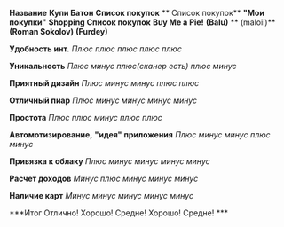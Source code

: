 **Название**		**Купи Батон**		**Список покупок**	 ** Список покупок**	**"Мои покупки"**     **Shopping Список покупок**
					**Buy Me a Pie!**	**(Balu)**	         ** (maloii)**	        **(Roman Sokolov)**	   **(Furdey)**

**Удобность инт.**		*Плюс			плюс				плюс				плюс				плюс*

**Уникальность**		*Плюс			минус				плюс(сканер есть)	плюс				минус*

**Приятный дизайн**		*Плюс			минус				минус				плюс				плюс*

**Отличный пиар**		*Плюс			минус				минус				минус				минус*

**Простота**			*Плюс			плюс				минус				плюс				плюс*

**Автомотизирование,** 
**"идея" приложения**		*Плюс			минус				минус				плюс				минус*

**Привязка к облаку**		*Плюс			минус				минус				минус				минус*

**Расчет доходов**		*Минус			плюс				минус				минус				минус*

**Наличие карт**		*Минус			минус				минус				минус				минус*
	
***Итог					Отлично!		Хорошо!				Средне!				Хорошо!				Средне! ***
